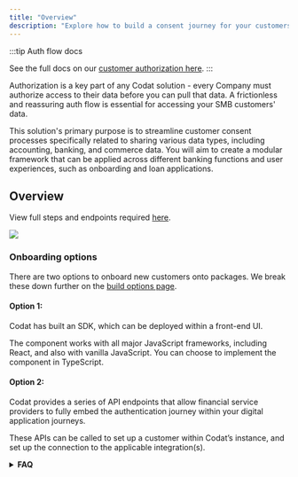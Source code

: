 ```yaml
---
title: "Overview"
description: "Explore how to build a consent journey for your customers"
---
```


:::tip Auth flow docs

See the full docs on our [customer authorization here](https://docs.codat.io/auth-flow/overview).
:::


Authorization is a key part of any Codat solution - every Company must authorize access to their data before you can pull that data. A frictionless and reassuring auth flow is essential for accessing your SMB customers' data.

This solution's primary purpose is to streamline customer consent processes specifically related to sharing various data types, including accounting, banking, and commerce data. You will aim to create a modular framework that can be applied across different banking functions and user experiences, such as onboarding and loan applications.


## Overview

View full steps and endpoints required [here](https://docs.codat.io/auth-flow/build/build-your-own-authorization-journey).

![](/img/enterprise/implementation/consent/authjourney.png)

### Onboarding options

There are two options to onboard new customers onto packages. We break these down further on the [build options page](/enterprise/tech-implementation/consent/build).

#### **Option 1:**
Codat has built an SDK, which can be deployed within a front-end UI.

The component works with all major JavaScript frameworks, including React, and also with vanilla JavaScript. You can choose to implement the component in TypeScript.

#### **Option 2:**
Codat provides a series of API endpoints that allow financial service providers to fully embed the authentication journey within your digital application journeys. 

These APIs can be called to set up a customer within Codat’s instance, and set up the connection to the applicable integration(s).



<details>
<summary><b>FAQ</b></summary>

**What is a link process?**

The link process is the mechanism by which your existing and prospective customers securely share their financial data with you. This provides benefits for both the SME linking, and you as the financial services provider. 

**What is the first step in building a bespoke authentication flow using Codat? (Option 1)**

The first step is to create a Codat company for a user when they sign up for your app. This allows you to track their connection status from the beginning using `POST /Companies`.

**How should users enter their 3rd party credentials to authorize a connection? (Option 1)**

Users should be directed to enter their credentials on the `linkUrl` found in the response after creating a data connection for the selected integration.

**How does Codat secure the connection with the underlying packages?**

Codat uses OAuth 2.0 to facilitate the consent and authentication process between Codat and each accounting and/or banking package.

**How does the user login?**

Each accounting package has a slightly different login & consent experience. In general, cloud-based packages require a username and password login once they user has been redirected.

**What happens when a customer connects?**

When a customer connects, Codat will start extracting and caching relevant data types. This process will likely take a few minutes but will depend on the amount of historical data being extracted.

**How does Codat highlight a completed sync?**

Codat generates a [webhook event](/using-the-api/webhooks/overview) once a data sync has been completed. A webhook consumer can be set up to trigger for specific data types or once all data types have synced.

**How can users manage their ongoing connections and revoke access to platforms?**

It is recommended that a ‘Manage Connections’ UI is built, which can link to Codat’s underlying platform API endpoints, such as the ability to sever a connection via `PATCH /Connection`.

</details>



